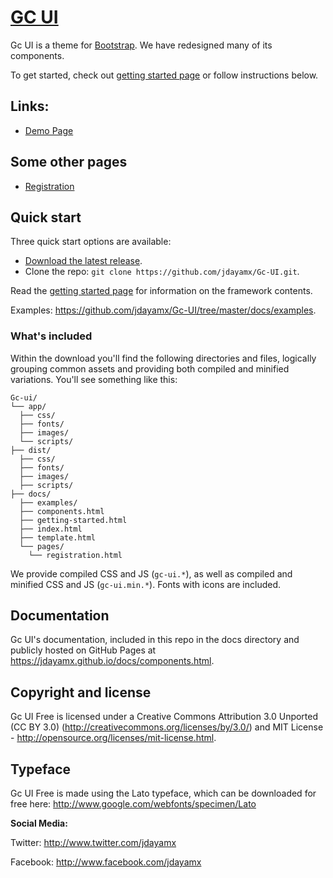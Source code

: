 
# [GC UI](https://jdayamx.github.io/Gc-UI/)

Gc UI is a theme for [Bootstrap](http://getbootstrap.com). We have redesigned many of its components.

To get started, check out [getting started page](https://jdayamx.github.io/docs/getting-started.html) or follow instructions below.

## Links:

+ [Demo Page](https://jdayamx.github.io/)

## Some other pages

+ [Registration](https://jdayamx.github.io/docs/pages/registration.html)

## Quick start

Three quick start options are available:

- [Download the latest release](https://github.com/jdayamx/Gc-UI/archive/master.zip).
- Clone the repo: `git clone https://github.com/jdayamx/Gc-UI.git`.

Read the [getting started page](https://jdayamx.github.io/docs/getting-started.html) for information on the framework contents.

Examples: <https://github.com/jdayamx/Gc-UI/tree/master/docs/examples>.


### What's included

Within the download you'll find the following directories and files, logically grouping common assets and providing both compiled and minified variations. You'll see something like this:

```
Gc-ui/
└── app/
  ├── css/
  ├── fonts/
  ├── images/
  └── scripts/  
├── dist/
  ├── css/
  ├── fonts/
  ├── images/
  ├── scripts/
├── docs/
  ├── examples/
  ├── components.html
  ├── getting-started.html
  ├── index.html
  ├── template.html
  └── pages/
    └── registration.html
```

We provide compiled CSS and JS (`gc-ui.*`), as well as compiled and minified CSS and JS (`gc-ui.min.*`). Fonts with icons are included.

## Documentation

Gc UI's documentation, included in this repo in the docs directory and publicly hosted on GitHub Pages at <https://jdayamx.github.io/docs/components.html>.

## Copyright and license

Gc UI Free is licensed under a Creative Commons Attribution 3.0 Unported (CC BY 3.0)  (http://creativecommons.org/licenses/by/3.0/) and MIT License - http://opensource.org/licenses/mit-license.html.

## Typeface

Gc UI Free is made using the Lato typeface, which can be downloaded for free here: http://www.google.com/webfonts/specimen/Lato


**Social Media:**

Twitter: <http://www.twitter.com/jdayamx>

Facebook: <http://www.facebook.com/jdayamx>


